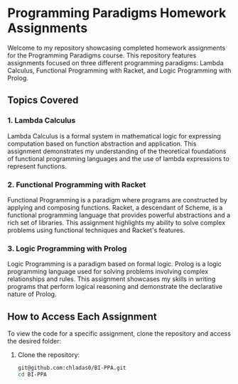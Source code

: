# Programming Paradigms Homework Assignments

Welcome to my repository showcasing completed homework assignments for the Programming Paradigms course. This repository features assignments focused on three different programming paradigms: Lambda Calculus, Functional Programming with Racket, and Logic Programming with Prolog.

## Topics Covered

### 1. Lambda Calculus
Lambda Calculus is a formal system in mathematical logic for expressing computation based on function abstraction and application. This assignment demonstrates my understanding of the theoretical foundations of functional programming languages and the use of lambda expressions to represent functions.

### 2. Functional Programming with Racket
Functional Programming is a paradigm where programs are constructed by applying and composing functions. Racket, a descendant of Scheme, is a functional programming language that provides powerful abstractions and a rich set of libraries. This assignment highlights my ability to solve complex problems using functional techniques and Racket's features.

### 3. Logic Programming with Prolog
Logic Programming is a paradigm based on formal logic. Prolog is a logic programming language used for solving problems involving complex relationships and rules. This assignment showcases my skills in writing programs that perform logical reasoning and demonstrate the declarative nature of Prolog.

## How to Access Each Assignment

To view the code for a specific assignment, clone the repository and access the desired folder:

1. Clone the repository:
    ```bash
    git@github.com:chladas0/BI-PPA.git
    cd BI-PPA
    ```
